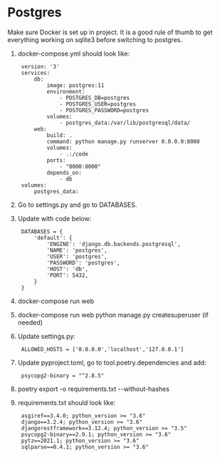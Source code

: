 # Postgres

Make sure Docker is set up in project. It is a good rule of thumb to get everything working on sqlite3 before switching to postgres.

1. docker-compose.yml should look like:

        version: '3'
        services:
            db:
                image: postgres:11
                environment:
                    - POSTGRES_DB=postgres
                    - POSTGRES_USER=postgres
                    - POSTGRES_PASSWORD=postgres
                volumes:
                    - postgres_data:/var/lib/postgresql/data/
            web:
                build: .
                command: python manage.py runserver 0.0.0.0:8000
                volumes:
                    - .:/code
                ports:
                    - "8000:8000"
                depends_on:
                    - db
        volumes:
            postgres_data:

2. Go to settings.py and go to DATABASES.
3. Update with code below:

        DATABASES = {
            'default': {
                'ENGINE': 'django.db.backends.postgresql',
                'NAME': 'postgres',
                'USER': 'postgres',
                'PASSWORD': 'postgres',
                'HOST': 'db',
                'PORT': 5432,
            }
        }

4. docker-compose run web
5. docker-compose run web python manage.py createsuperuser (if needed)
6. Update settings.py:

        ALLOWED_HOSTS = ['0.0.0.0','localhost','127.0.0.1']

7. Update pyproject.toml, go to tool.poetry.dependencies and add:

        psycopg2-binary = "^2.8.5"

8. poetry export -o requirements.txt --without-hashes
9. requirements.txt should look like:

        asgiref==3.4.0; python_version >= "3.6"
        django==3.2.4; python_version >= "3.6"
        djangorestframework==3.12.4; python_version >= "3.5"
        psycopg2-binary==2.9.1; python_version >= "3.6"
        pytz==2021.1; python_version >= "3.6"
        sqlparse==0.4.1; python_version >= "3.6"